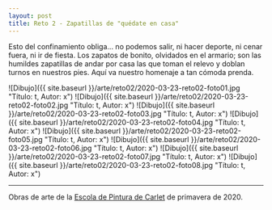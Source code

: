 ```yaml
---
layout: post
title: Reto 2 - Zapatillas de "quédate en casa"
---
```


Esto del confinamiento obliga... no podemos salir, ni hacer deporte, ni cenar fuera, ni ir de fiesta. Los zapatos de bonito, olvidados en el armario; son las humildes zapatillas de andar por casa las que toman el relevo y doblan turnos en nuestros pies. Aquí va nuestro homenaje a tan cómoda prenda.

![Dibujo]({{ site.baseurl }}/arte/reto02/2020-03-23-reto02-foto01.jpg "Título: t, Autor: x")
![Dibujo]({{ site.baseurl }}/arte/reto02/2020-03-23-reto02-foto02.jpg "Título: t, Autor: x")
![Dibujo]({{ site.baseurl }}/arte/reto02/2020-03-23-reto02-foto03.jpg "Título: t, Autor: x")
![Dibujo]({{ site.baseurl }}/arte/reto02/2020-03-23-reto02-foto04.jpg "Título: t, Autor: x")
![Dibujo]({{ site.baseurl }}/arte/reto02/2020-03-23-reto02-foto05.jpg "Título: t, Autor: x")
![Dibujo]({{ site.baseurl }}/arte/reto02/2020-03-23-reto02-foto06.jpg "Título: t, Autor: x")
![Dibujo]({{ site.baseurl }}/arte/reto02/2020-03-23-reto02-foto07.jpg "Título: t, Autor: x")
![Dibujo]({{ site.baseurl }}/arte/reto02/2020-03-23-reto02-foto08.jpg "Título: t, Autor: x")

---

Obras de arte de la [Escola de Pintura de Carlet](https://arte.pinturitas.com) de primavera de 2020.
